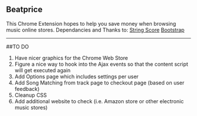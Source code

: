## Beatprice

This Chrome Extension hopes to help you save money when browsing music online stores.
Dependancies and Thanks to:
[String Score](https://github.com/joshaven/string_score/blob/master/string_score.min.js)
[Bootstrap](https://github.com/twitter/bootstrap)


---

##TO DO

1. Have nicer graphics for the Chrome Web Store
2. Figure a nice way to hook into the Ajax events so that the content script will get executed again
3. Add Options page which includes settings per user
4. Add Song Matching from track page to checkout page (based on user feedback)
5. Cleanup CSS
6. Add additional website to check (i.e. Amazon store or other electronic music stores)